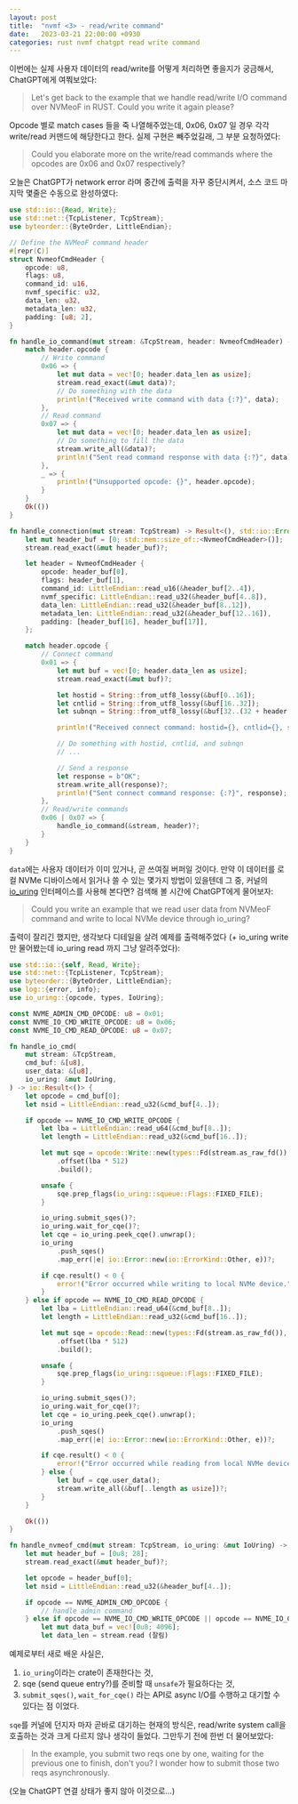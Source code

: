```yaml
---
layout: post
title:  "nvmf <3> - read/write command"
date:   2023-03-21 22:00:00 +0930
categories: rust nvmf chatgpt read write command
---
```


이번에는 실제 사용자 데이터의 read/write를 어떻게 처리하면 좋을지가 궁금해서, 
ChatGPT에게 여쭤보았다:

> Let's get back to the example that we handle read/write I/O 
> command over NVMeoF in RUST. Could you write it again please?

Opcode 별로 match cases 들을 죽 나열해주었는데, 0x06, 0x07 일 경우 각각
write/read 커맨드에 해당한다고 한다. 실제 구현은 빼주었길래, 그 부분 요청하였다:

> Could you elaborate more on the write/read commands 
> where the opcodes are 0x06 and 0x07 respectively?

오늘은 ChatGPT가 network error 라며 중간에 출력을 자꾸 중단시켜서, 
소스 코드 마지막 몇줄은 수동으로 완성하였다:

```rust
use std::io::{Read, Write};
use std::net::{TcpListener, TcpStream};
use byteorder::{ByteOrder, LittleEndian};

// Define the NVMeoF command header
#[repr(C)]
struct NvmeofCmdHeader {
    opcode: u8,
    flags: u8,
    command_id: u16,
    nvmf_specific: u32,
    data_len: u32,
    metadata_len: u32,
    padding: [u8; 2],
}

fn handle_io_command(mut stream: &TcpStream, header: NvmeofCmdHeader) -> Result<(), std::io::Error> {
    match header.opcode {
        // Write command
        0x06 => {
            let mut data = vec![0; header.data_len as usize];
            stream.read_exact(&mut data)?;
            // Do something with the data
            println!("Received write command with data {:?}", data);
        },
        // Read command
        0x07 => {
            let mut data = vec![0; header.data_len as usize];
            // Do something to fill the data
            stream.write_all(&data)?;
            println!("Sent read command response with data {:?}", data);
        },
        _ => {
            println!("Unsupported opcode: {}", header.opcode);
        }
    }
    Ok(())
}

fn handle_connection(mut stream: TcpStream) -> Result<(), std::io::Error> {
    let mut header_buf = [0; std::mem::size_of::<NvmeofCmdHeader>()];
    stream.read_exact(&mut header_buf)?;

    let header = NvmeofCmdHeader {
        opcode: header_buf[0],
        flags: header_buf[1],
        command_id: LittleEndian::read_u16(&header_buf[2..4]),
        nvmf_specific: LittleEndian::read_u32(&header_buf[4..8]),
        data_len: LittleEndian::read_u32(&header_buf[8..12]),
        metadata_len: LittleEndian::read_u32(&header_buf[12..16]),
        padding: [header_buf[16], header_buf[17]],
    };

    match header.opcode {
        // Connect command
        0x01 => {
            let mut buf = vec![0; header.data_len as usize];
            stream.read_exact(&mut buf)?;

            let hostid = String::from_utf8_lossy(&buf[0..16]);
            let cntlid = String::from_utf8_lossy(&buf[16..32]);
            let subnqn = String::from_utf8_lossy(&buf[32..(32 + header.data_len as usize - 32)]);

            println!("Received connect command: hostid={}, cntlid={}, subnqn={}", hostid, cntlid, subnqn);

            // Do something with hostid, cntlid, and subnqn
            // ...

            // Send a response
            let response = b"OK";
            stream.write_all(response)?;
            println!("Sent connect command response: {:?}", response);
        },
        // Read/write commands
        0x06 | 0x07 => {
            handle_io_command(&stream, header)?;
        }
    }
}
```

`data`에는 사용자 데이터가 이미 있거나, 곧 쓰여질 버퍼일 것이다.
만약 이 데이터를 로컬 NVMe 디바이스에서 읽거나 쓸 수 있는 몇가지 방법이 있을텐데 그 중,
커널의 [io_uring](https://en.wikipedia.org/wiki/Io_uring) 인터페이스를 사용해 본다면? 
검색해 볼 시간에 ChatGPT에게 물어보자:

> Could you write an example that we read user data 
> from NVMeoF command and write to local NVMe device through io_uring?

출력이 잘리긴 했지만, 생각보다 디테일을 살려 예제를 출력해주었다 (+ io_uring write만 물어봤는데
io_uring read 까지 그냥 알려주었다):

```rust
use std::io::{self, Read, Write};
use std::net::{TcpListener, TcpStream};
use byteorder::{ByteOrder, LittleEndian};
use log::{error, info};
use io_uring::{opcode, types, IoUring};

const NVME_ADMIN_CMD_OPCODE: u8 = 0x01;
const NVME_IO_CMD_WRITE_OPCODE: u8 = 0x06;
const NVME_IO_CMD_READ_OPCODE: u8 = 0x07;

fn handle_io_cmd(
    mut stream: &TcpStream,
    cmd_buf: &[u8],
    user_data: &[u8],
    io_uring: &mut IoUring,
) -> io::Result<()> {
    let opcode = cmd_buf[0];
    let nsid = LittleEndian::read_u32(&cmd_buf[4..]);

    if opcode == NVME_IO_CMD_WRITE_OPCODE {
        let lba = LittleEndian::read_u64(&cmd_buf[8..]);
        let length = LittleEndian::read_u32(&cmd_buf[16..]);

        let mut sqe = opcode::Write::new(types::Fd(stream.as_raw_fd()), user_data)
            .offset(lba * 512)
            .build();

        unsafe {
            sqe.prep_flags(io_uring::squeue::Flags::FIXED_FILE);
        }

        io_uring.submit_sqes()?;
        io_uring.wait_for_cqe()?;
        let cqe = io_uring.peek_cqe().unwrap();
        io_uring
            .push_sqes()
            .map_err(|e| io::Error::new(io::ErrorKind::Other, e))?;

        if cqe.result() < 0 {
            error!("Error occurred while writing to local NVMe device.");
        }
    } else if opcode == NVME_IO_CMD_READ_OPCODE {
        let lba = LittleEndian::read_u64(&cmd_buf[8..]);
        let length = LittleEndian::read_u32(&cmd_buf[16..]);

        let mut sqe = opcode::Read::new(types::Fd(stream.as_raw_fd()), user_data)
            .offset(lba * 512)
            .build();

        unsafe {
            sqe.prep_flags(io_uring::squeue::Flags::FIXED_FILE);
        }

        io_uring.submit_sqes()?;
        io_uring.wait_for_cqe()?;
        let cqe = io_uring.peek_cqe().unwrap();
        io_uring
            .push_sqes()
            .map_err(|e| io::Error::new(io::ErrorKind::Other, e))?;

        if cqe.result() < 0 {
            error!("Error occurred while reading from local NVMe device.");
        } else {
            let buf = cqe.user_data();
            stream.write_all(&buf[..length as usize])?;
        }
    }

    Ok(())
}

fn handle_nvmeof_cmd(mut stream: TcpStream, io_uring: &mut IoUring) -> io::Result<()> {
    let mut header_buf = [0u8; 28];
    stream.read_exact(&mut header_buf)?;

    let opcode = header_buf[0];
    let nsid = LittleEndian::read_u32(&header_buf[4..]);

    if opcode == NVME_ADMIN_CMD_OPCODE {
        // handle admin command
    } else if opcode == NVME_IO_CMD_WRITE_OPCODE || opcode == NVME_IO_CMD_READ_OPCODE {
        let mut data_buf = vec![0u8; 4096];
        let data_len = stream.read (잘림)
```

예제로부터 새로 배운 사실은, 
1) `io_uring`이라는 crate이 존재한다는 것,
2) sqe (send queue entry?)를 준비할 때 `unsafe`가 필요하다는 것,
3) `submit_sqes()`, `wait_for_cqe()` 라는 API로 async I/O를 수행하고 대기할 수 있다는 점 이었다.

`sqe`를 커널에 던지자 마자 곧바로 대기하는 현재의 방식은, read/write system call을
호출하는 것과 크게 다르지 않나 생각이 들었다. 그만두기 전에 한번 더 물어보았다:

> In the example, you submit two reqs one by one, 
> waiting for the previous one to finish, don't you? 
> I wonder how to submit those two reqs asynchronously.

(오늘 ChatGPT 연결 상태가 좋지 않아 이것으로...)
